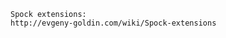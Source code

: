 ~~~~~~~~~~~~~~~~~~~~~~~~~~~~~~~~~~~~~~~~~~~~~~~~~~~~~~
Spock extensions:
http://evgeny-goldin.com/wiki/Spock-extensions
~~~~~~~~~~~~~~~~~~~~~~~~~~~~~~~~~~~~~~~~~~~~~~~~~~~~~~